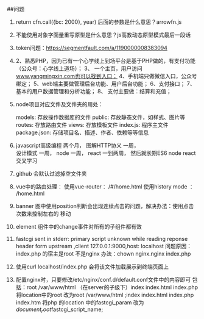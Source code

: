 ##问题
1. return cfn.call({bc: 2000}, year) 后面的参数是什么意思？arrowfn.js
2. 不能使用对象字面量重写原型是什么意思？js高教动态原型模式最后一段话
3. token问题：https://segmentfault.com/a/1190000008383094
4. 2、熟悉PHP，因为已有一个心学线上到场平台是基于PHP做的，有支付功能		（公众号：心学线上道场）；
	3、 一个主页，用户访问 www.yangmingxin.com也可以找到入口；
	4、手机端只做微信入口，公众号绑定；
	5、web端主要做管理后台功能、用户后台功能；
	6、支付接口；
	7、基本的用户数据管理和分析功能； 
	8、 支付主要做：结算和充值；
5. node项目对应文件及文件夹的用处：

	models: 存放操作数据库的文件
	public: 存放静态文件，如样式、图片等
	routes: 存放路由文件
	views: 存放模板文件
	index.js: 程序主文件
	package.json: 存储项目名、描述、作者、依赖等等信息
6. javascript高级编程 两个月，
	图解HTTP协义 一周，  
	设计模式 一周，
	node 一周，
	react 一到两周，
	然后就长期ES6 node react交叉学习
7. github 会默认过滤掉空文件夹
8. vue中的路由处理：
	使用vue-router： /#/home.html
	使用history mode ： /home.html	
9. banner 图中使用position判断会出现连续点击的问题，解决办法：使用点击次数来控制左右的		移动
10. element 组件中的change事件对所有的子组件都有效
11. fastcgi sent in stderr: primary script unknown while reading reponse header form upstream ,client 127.0.0.1:9000,host: localhost 问题原因：index.php 的宿主是root 不是nginx 办法：chown nginx.nginx index.php
12. 使用curl localhost/index.php 会将该文件加载展示到终端页面上
13. 配置nginx时，只要修改/etc/nginx/conf.d/default.conf文件中的内容即可
	包括：root /var/www/html （在server的子级下）index index.html index.php
	将location中的root 改为root /var/www/html ;index index.html index.php index.htm
	将php 的location 中的fastcgi_param 改为 $document_root$fastcgi_script_name;